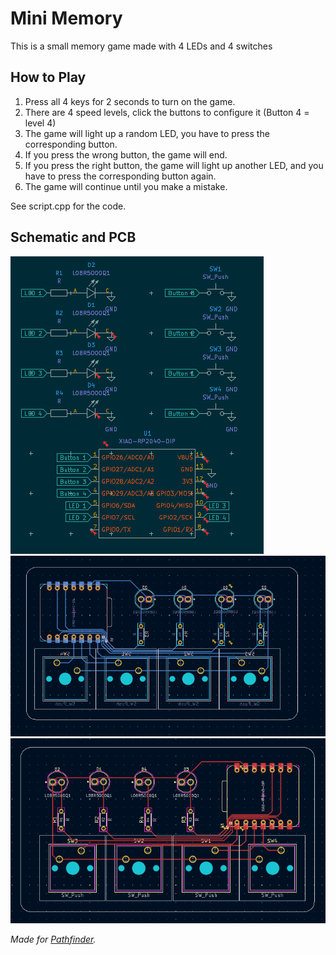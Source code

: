 # Mini Memory

This is a small memory game made with 4 LEDs and 4 switches

## How to Play
1. Press all 4 keys for 2 seconds to turn on the game.
2. There are 4 speed levels, click the buttons to configure it (Button 4 = level 4)
3. The game will light up a random LED, you have to press the corresponding button.
4. If you press the wrong button, the game will end.
5. If you press the right button, the game will light up another LED, and you have to press the corresponding button again.
6. The game will continue until you make a mistake.

See script.cpp for the code.

## Schematic and PCB
![Schematic](Schematic.png)
![PCBBack](PCBBack.png)
![PCBFront](PCBFront.png)

_Made for [Pathfinder](https://pathfinder.hackclub.com)._